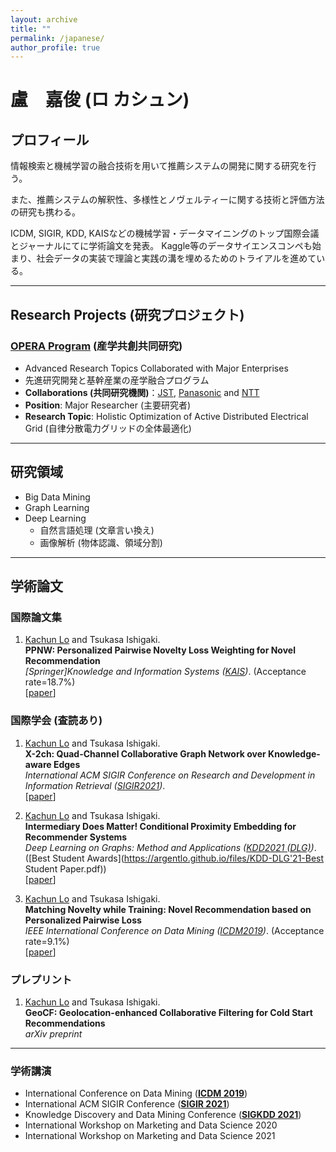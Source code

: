 ```yaml
---
layout: archive
title: ""
permalink: /japanese/
author_profile: true
---
```


# 盧　嘉俊 (ロ カシュン)

## プロフィール

情報検索と機械学習の融合技術を用いて推薦システムの開発に関する研究を行う。

また、推薦システムの解釈性、多様性とノヴェルティーに関する技術と評価方法の研究も携わる。

ICDM, SIGIR, KDD, KAISなどの機械学習・データマイニングのトップ国際会議とジャーナルにてに学術論文を発表。
Kaggle等のデータサイエンスコンペも始まり、社会データの実装で理論と実践の溝を埋めるためのトライアルを進めている。

<!-- ---

**日本語の履歴書**は[こちら](https://argentlo.github.io/files/CV-JPN_no-photo.pdf) -->

---

## Research Projects (研究プロジェクト)

### [OPERA Program](https://www.jst.go.jp/opera/) (産学共創共同研究)

- Advanced Research Topics Collaborated with Major Enterprises
- 先進研究開発と基幹産業の産学融合プログラム
- **Collaborations (共同研究機関)**：[JST](https://www.jst.go.jp), [Panasonic](https://news.panasonic.com/jp/press/data/2019/01/jn190125-1/jn190125-1.html) and [NTT](https://www.ntt-east.co.jp/en/)
- **Position**: Major Researcher (主要研究者)
- **Research Topic**: Holistic Optimization of Active Distributed Electrical Grid (自律分散電力グリッドの全体最適化)

---

## 研究領域
- Big Data Mining
- Graph Learning
- Deep Learning
  - 自然言語処理 (文章言い換え)
  - 画像解析 (物体認識、領域分割)

---

## 学術論文

### 国際論文集

1. <u>Kachun Lo</u> and Tsukasa Ishigaki. <br>
**PPNW: Personalized Pairwise Novelty Loss Weighting for Novel Recommendation** <br>
_[Springer]Knowledge and Information Systems ([KAIS](https://www.springer.com/journal/10115/))_. (Acceptance rate=18.7%) <br>
[[paper](https://link.springer.com/article/10.1007/s10115-021-01546-8)] <br>


### 国際学会 (査読あり)

1. <u>Kachun Lo</u> and Tsukasa Ishigaki. <br>
**X-2ch: Quad-Channel Collaborative Graph Network over Knowledge-aware Edges** <br>
_International ACM SIGIR Conference on Research and Development in Information Retrieval ([SIGIR2021](https://sigir.org/sigir2021/))_. <br>
[[paper](https://dl.acm.org/doi/10.1145/3404835.3463003)] <br>


1. <u>Kachun Lo</u> and Tsukasa Ishigaki. <br>
**Intermediary Does Matter! Conditional Proximity Embedding for Recommender Systems** <br>
_Deep Learning on Graphs: Method and Applications ([KDD2021 (DLG)](https://deep-learning-graphs.bitbucket.io/dlg-kdd21/index.html))_. ([Best Student Awards](https://argentlo.github.io/files/KDD-DLG'21-Best Student Paper.pdf)) <br>
[[paper](https://argentlo.github.io/files/3.KDD21-DLG-HNB-Lo-Ishigaki.pdf)] <br>


1. <u>Kachun Lo</u> and Tsukasa Ishigaki. <br>
**Matching Novelty while Training: Novel Recommendation based on Personalized Pairwise Loss** <br>
_IEEE International Conference on Data Mining ([ICDM2019](http://icdm2019.bigke.org/))_. (Acceptance rate=9.1%) <br>
[[paper](https://ieeexplore.ieee.org/stamp/stamp.jsp?arnumber=8970764)] <br>



### プレプリント

1. <u>Kachun Lo</u> and Tsukasa Ishigaki. <br>
**GeoCF: Geolocation-enhanced Collaborative Filtering for Cold Start Recommendations** <br>
_arXiv preprint_ <br>

---

### 学術講演
- International Conference on Data Mining ([**ICDM 2019**](http://icdm2019.zhonghuapu.com/))
- International ACM SIGIR Conference ([**SIGIR 2021**](https://sigir.org/sigir2021/))
- Knowledge Discovery and Data Mining Conference ([**SIGKDD 2021**](https://kdd.org/kdd2021/))
- International Workshop on Marketing and Data Science 2020
- International Workshop on Marketing and Data Science 2021
